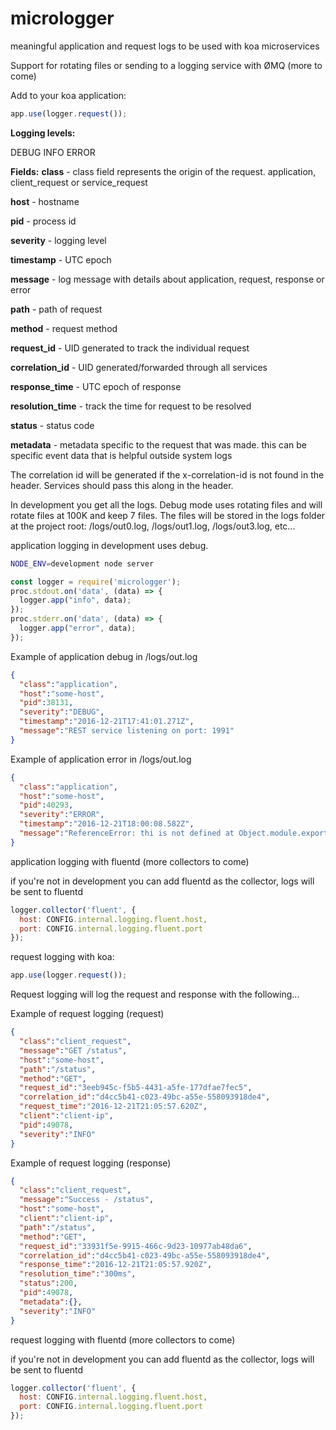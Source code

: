 # micrologger

meaningful application and request logs to be used with koa microservices

Support for rotating files or sending to a logging service with ØMQ (more to come)

Add to your koa application:

```js
app.use(logger.request());
```

**Logging levels:**

DEBUG
INFO
ERROR


**Fields:**
**class** - class field represents the origin of the request. application, client\_request or service\_request

**host** - hostname

**pid** - process id

**severity** - logging level

**timestamp** - UTC epoch

**message** - log message with details about application, request, response or error

**path** - path of request

**method** - request method

**request\_id** - UID generated to track the individual request

**correlation\_id** - UID generated/forwarded through all services

**response\_time** - UTC epoch of response

**resolution\_time** - track the time for request to be resolved

**status** - status code

**metadata** - metadata specific to the request that was made. this can be specific event data that is helpful outside system logs 

The correlation id will be generated if the x-correlation-id is not found in the header. Services should pass this along in the header.

In development you get all the logs. Debug mode uses rotating files and will rotate files at 100K and keep 7 files. The files will be stored in the logs folder at the project root: /logs/out0.log, /logs/out1.log, /logs/out3.log, etc...

application logging in development uses debug. 

```sh
NODE_ENV=development node server
```

```js
const logger = require('micrologger');
proc.stdout.on('data', (data) => { 
  logger.app("info", data);
});
proc.stderr.on('data', (data) => { 
  logger.app("error", data);
});
```

Example of application debug in /logs/out.log

```json
{
  "class":"application",
  "host":"some-host",
  "pid":38131,
  "severity":"DEBUG",
  "timestamp":"2016-12-21T17:41:01.271Z",
  "message":"REST service listening on port: 1991"
}

```

Example of application error in /logs/out.log

```json
{
  "class":"application",
  "host":"some-host",
  "pid":40293,
  "severity":"ERROR",
  "timestamp":"2016-12-21T18:00:08.582Z",
  "message":"ReferenceError: thi is not defined at Object.module.exports.post ...rest of stack trace"
}
```

application logging with fluentd (more collectors to come)

if you're not in development you can add fluentd as the collector, logs will be sent to fluentd

```js
logger.collector('fluent', {
  host: CONFIG.internal.logging.fluent.host,
  port: CONFIG.internal.logging.fluent.port
});
```

request logging with koa:

```js
app.use(logger.request());
```

Request logging will log the request and response with the following...

Example of request logging (request)

```json
{
  "class":"client_request",
  "message":"GET /status",
  "host":"some-host",
  "path":"/status",
  "method":"GET",
  "request_id":"3eeb945c-f5b5-4431-a5fe-177dfae7fec5",
  "correlation_id":"d4cc5b41-c023-49bc-a55e-558093918de4",
  "request_time":"2016-12-21T21:05:57.620Z",
  "client":"client-ip",
  "pid":49078,
  "severity":"INFO"
}
```

Example of request logging (response)

```json
{
  "class":"client_request",
  "message":"Success - /status",
  "host":"some-host",
  "client":"client-ip",
  "path":"/status",
  "method":"GET",
  "request_id":"33931f5e-9915-466c-9d23-10977ab48da6",
  "correlation_id":"d4cc5b41-c023-49bc-a55e-558093918de4",
  "response_time":"2016-12-21T21:05:57.920Z",
  "resolution_time":"300ms",
  "status":200,
  "pid":49078,
  "metadata":{},
  "severity":"INFO"
}
```

request logging with fluentd (more collectors to come)

if you're not in development you can add fluentd as the collector, logs will be sent to fluentd

```js
logger.collector('fluent', {
  host: CONFIG.internal.logging.fluent.host,
  port: CONFIG.internal.logging.fluent.port
});
```
